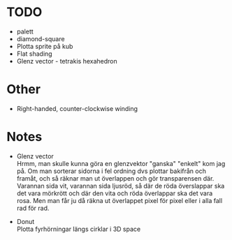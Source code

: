 # TODO
- palett
- diamond-square
- Plotta sprite på kub
- Flat shading
- Glenz vector - tetrakis hexahedron

# Other
- Right-handed, counter-clockwise winding

# Notes
- Glenz vector  
Hrmm, man skulle kunna göra en glenzvektor "ganska" "enkelt" kom jag på. Om man sorterar sidorna i fel ordning dvs plottar bakifrån och framåt, och så räknar man ut överlappen och gör transparensen där. Varannan sida vit, varannan sida ljusröd, så där de röda överslappar ska det vara mörkrött och där den vita och röda överlappar ska det vara rosa. Men man får ju då räkna ut överlappet pixel för pixel eller i alla fall rad för rad.

- Donut  
Plotta fyrhörningar längs cirklar i 3D space
